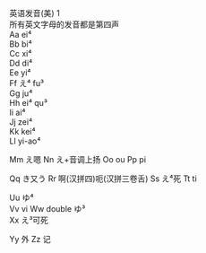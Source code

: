 
英语发音(美) 1  
所有英文字母的发音都是第四声    
Aa ei⁴    
Bb bi⁴  
Cc xi⁴  
Dd di⁴  
Ee yi⁴  
Ff え⁴ fu³    
Gg ju⁴  
Hh ei⁴ qu³   
Ii ai⁴  
Jj zei⁴  
Kk kei⁴  
Ll yi-ao⁴  

Mm え嗯
Nn え+音调上扬
Oo ou
Pp pi

Qq き又う
Rr 啊(汉拼四)呃(汉拼三卷舌)
Ss え⁴死
Tt ti

Uu ゆ⁴  
Vv vi
Ww double ゆ³  
Xx え³可死

Yy 外
Zz 记  



